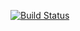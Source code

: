 [![Build Status](https://travis-ci.org/brad-uk/download-app.svg?branch=master)](https://travis-ci.org/brad-uk/download-app)
